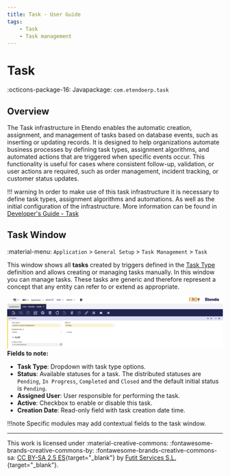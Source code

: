 ```yaml
---
title: Task - User Guide
tags: 
    - Task 
    - Task management
---
```


# Task
:octicons-package-16: Javapackage: `com.etendoerp.task`

## Overview

The Task infrastructure in Etendo enables the automatic creation, assignment, and management of tasks based on database events, such as inserting or updating records. It is designed to help organizations automate business processes by defining task types, assignment algorithms, and automated actions that are triggered when specific events occur. This functionality is useful for cases where consistent follow-up, validation, or user actions are required, such as order management, incident tracking, or customer status updates.

!!! warning
    In order to make use of this task infrastructure it is necessary to define task types, assignment algorithms and automations. As well as the initial configuration of the infrastructure. More information can be found in [Developer's Guide - Task](../../../../../developer-guide/etendo-classic/bundles/platform/task.md)


## Task Window
:material-menu: `Application` > `General Setup` > `Task Management` > `Task`

This window shows all **tasks** created by triggers defined in the [Task Type](../../../../../developer-guide/etendo-classic/bundles/platform/task.md#task-type-window) definition and allows creating or managing tasks manually.
In this window you can manage tasks. These tasks are generic and therefore represent a concept that any entity can refer to or extend as appropriate.

![](../../../../../assets/user-guide/etendo-classic/optional-features/bundles/platform-extensions/task/task-window.png)
**Fields to note:**

- **Task Type**: Dropdown with task type options.
- **Status**: Available statuses for a task. The distributed statuses are `Pending`, `In Progress`, `Completed` and `Closed` and the default initial status is `Pending`.
- **Assigned User**: User responsible for performing the task.
- **Active**: Checkbox to enable or disable this task.
- **Creation Date**: Read-only field with task creation date time.

!!!note 
    Specific modules may add contextual fields to the task window.

---
This work is licensed under :material-creative-commons: :fontawesome-brands-creative-commons-by: :fontawesome-brands-creative-commons-sa: [ CC BY-SA 2.5 ES](https://creativecommons.org/licenses/by-sa/2.5/es/){target="_blank"} by [Futit Services S.L.](https://etendo.software){target="_blank"}.
